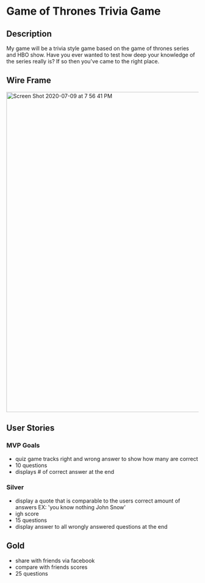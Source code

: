 # Game of Thrones Trivia Game
## Description
My game will be a trivia style game based on the game of thrones series and HBO show.
Have you ever wanted to test how deep your knowledge of the series really is? If so then you've came to the right place.
## Wire Frame


<img width="840" alt="Screen Shot 2020-07-09 at 7 56 41 PM" src="https://user-images.githubusercontent.com/67292469/87101926-5e974200-c21e-11ea-9704-34067f14a668.png">





## User Stories
### MVP Goals
- quiz game tracks right and wrong answer to show how many are correct
- 10 questions
- displays # of correct answer at the end



### Silver
- display a quote that is comparable to the users correct amount of answers EX: 'you know nothing John Snow'
- igh score
- 15 questions
- display answer to all wrongly answered questions at the end

## Gold
- share with friends via facebook
- compare with friends scores
- 25 questions